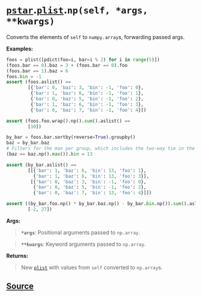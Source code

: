 # [`pstar`](./pstar.md).[`plist`](./pstar_plist.md).`np(self, *args, **kwargs)`

Converts the elements of `self` to `numpy.array`s, forwarding passed args.

**Examples:**
```python
foos = plist([pdict(foo=i, bar=i % 2) for i in range(5)])
(foos.bar == 0).baz = 3 + (foos.bar == 0).foo
(foos.bar == 1).baz = 6
foos.bin = -1
assert (foos.aslist() ==
        [{'bar': 0, 'baz': 3, 'bin': -1, 'foo': 0},
         {'bar': 1, 'baz': 6, 'bin': -1, 'foo': 1},
         {'bar': 0, 'baz': 5, 'bin': -1, 'foo': 2},
         {'bar': 1, 'baz': 6, 'bin': -1, 'foo': 3},
         {'bar': 0, 'baz': 7, 'bin': -1, 'foo': 4}])

assert (foos.foo.wrap().np().sum().aslist() ==
        [10])

by_bar = foos.bar.sortby(reverse=True).groupby()
baz = by_bar.baz
# Filters for the max per group, which includes the two-way tie in the first group.
(baz == baz.np().max()).bin = 13

assert (by_bar.aslist() ==
        [[{'bar': 1, 'baz': 6, 'bin': 13, 'foo': 1},
          {'bar': 1, 'baz': 6, 'bin': 13, 'foo': 3}],
         [{'bar': 0, 'baz': 3, 'bin': -1, 'foo': 0},
          {'bar': 0, 'baz': 5, 'bin': -1, 'foo': 2},
          {'bar': 0, 'baz': 7, 'bin': 13, 'foo': 4}]])

assert ((by_bar.foo.np() * by_bar.baz.np() - by_bar.bin.np()).sum().aslist() ==
        [-2, 27])
```

**Args:**

>    **`*args`**: Positional arguments passed to `np.array`.

>    **`**kwargs`**: Keyword arguments passed to `np.array`.

**Returns:**

>    New [`plist`](./pstar_plist.md) with values from `self` converted to `np.array`s.



## [Source](../pstar/pstar.py#L3467-L3510)